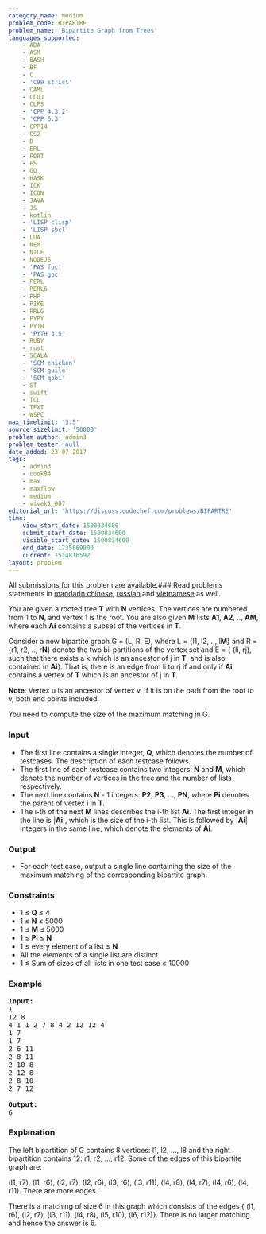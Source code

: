 ```yaml
---
category_name: medium
problem_code: BIPARTRE
problem_name: 'Bipartite Graph from Trees'
languages_supported:
    - ADA
    - ASM
    - BASH
    - BF
    - C
    - 'C99 strict'
    - CAML
    - CLOJ
    - CLPS
    - 'CPP 4.3.2'
    - 'CPP 6.3'
    - CPP14
    - CS2
    - D
    - ERL
    - FORT
    - FS
    - GO
    - HASK
    - ICK
    - ICON
    - JAVA
    - JS
    - kotlin
    - 'LISP clisp'
    - 'LISP sbcl'
    - LUA
    - NEM
    - NICE
    - NODEJS
    - 'PAS fpc'
    - 'PAS gpc'
    - PERL
    - PERL6
    - PHP
    - PIKE
    - PRLG
    - PYPY
    - PYTH
    - 'PYTH 3.5'
    - RUBY
    - rust
    - SCALA
    - 'SCM chicken'
    - 'SCM guile'
    - 'SCM qobi'
    - ST
    - swift
    - TCL
    - TEXT
    - WSPC
max_timelimit: '3.5'
source_sizelimit: '50000'
problem_author: admin3
problem_tester: null
date_added: 23-07-2017
tags:
    - admin3
    - cook84
    - max
    - maxflow
    - medium
    - vivek1_007
editorial_url: 'https://discuss.codechef.com/problems/BIPARTRE'
time:
    view_start_date: 1500834600
    submit_start_date: 1500834600
    visible_start_date: 1500834600
    end_date: 1735669800
    current: 1514816592
layout: problem
---
```

All submissions for this problem are available.### Read problems statements in [mandarin chinese](http://www.codechef.com/download/translated/COOK84/mandarin/BIPARTRE.pdf), [russian](http://www.codechef.com/download/translated/COOK84/russian/BIPARTRE.pdf) and [vietnamese](http://www.codechef.com/download/translated/COOK84/vietnamese/BIPARTRE.pdf) as well.

You are given a rooted tree **T** with **N** vertices. The vertices are numbered from 1 to **N**, and vertex 1 is the root. You are also given **M** lists **A1**, **A2**, .., **AM**, where each **Ai** contains a subset of the vertices in **T**.

Consider a new bipartite graph G = (L, R, E), where L = {l1, l2, .., l**M**} and R = {r1, r2, .., r**N**} denote the two bi-partitions of the vertex set and E = { (li, rj), such that there exists a k which is an ancestor of j in **T**, and is also contained in **Ai**}. That is, there is an edge from li to rj if and only if **Ai** contains a vertex of **T** which is an ancestor of j in **T**.

**Note**: Vertex u is an ancestor of vertex v, if it is on the path from the root to v, both end points included.

You need to compute the size of the maximum matching in G.

### Input

- The first line contains a single integer, **Q**, which denotes the number of testcases. The description of each testcase follows.
- The first line of each testcase contains two integers: **N** and **M**, which denote the number of vertices in the tree and the number of lists respectively.
- The next line contains **N** - 1 integers: **P2**, **P3**, ..., **PN**, where **Pi** denotes the parent of vertex i in **T**.
- The i-th of the next **M** lines describes the i-th list **Ai**. The first integer in the line is |**Ai**|, which is the size of the i-th list. This is followed by |**Ai**| integers in the same line, which denote the elements of **Ai**.

### Output

- For each test case, output a single line containing the size of the maximum matching of the corresponding bipartite graph.

### Constraints

- 1 ≤ **Q** ≤ 4
- 1 ≤ **N** ≤ 5000
- 1 ≤ **M** ≤ 5000
- 1 ≤ **Pi** ≤ **N**
- 1 ≤ every element of a list ≤ **N**
- All the elements of a single list are distinct
- 1 ≤ Sum of sizes of all lists in one test case ≤ 10000

### Example

<pre><b>Input:</b>
1
12 8
4 1 1 2 7 8 4 2 12 12 4
1 7
1 7
2 6 11
2 8 11
2 10 8
2 12 8
2 8 10
2 7 12

<b>Output:</b>
6
</pre>
### Explanation

The left bipartition of G contains 8 vertices: l1, l2, ..., l8 and the right bipartition contains 12: r1, r2, ..., r12. Some of the edges of this bipartite graph are:

(l1, r7), (l1, r6), (l2, r7), (l2, r6), (l3, r6), (l3, r11), (l4, r8), (l4, r7), (l4, r6), (l4, r11). There are more edges.

There is a matching of size 6 in this graph which consists of the edges { (l1, r6), (l2, r7), (l3, r11), (l4, r8), (l5, r10), (l6, r12)}. There is no larger matching and hence the answer is 6.
